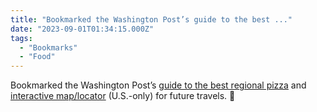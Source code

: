 ```yaml
---
title: "Bookmarked the Washington Post’s guide to the best ..."
date: "2023-09-01T01:34:15.000Z"
tags: 
  - "Bookmarks"
  - "Food"
---
```


Bookmarked the Washington Post’s [guide to the best regional pizza](https://www.washingtonpost.com/travel/interactive/2023/best-pizza-new-york-chicago-los-angeles/) and [interactive map/locator](https://www.washingtonpost.com/travel/interactive/2023/best-pizza-map-style-near-you/) (U.S.-only) for future travels. 🍕
